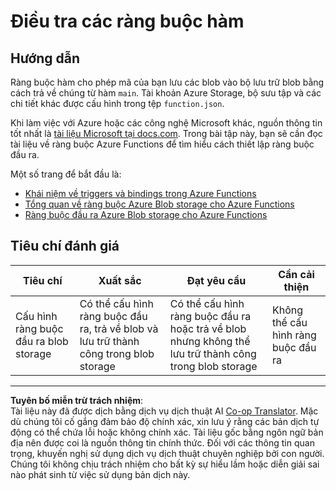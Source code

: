 <!--
CO_OP_TRANSLATOR_METADATA:
{
  "original_hash": "b2e0a965723082b068f735aec0faf3f6",
  "translation_date": "2025-08-27T23:56:59+00:00",
  "source_file": "3-transport/lessons/2-store-location-data/assignment.md",
  "language_code": "vi"
}
-->
# Điều tra các ràng buộc hàm

## Hướng dẫn

Ràng buộc hàm cho phép mã của bạn lưu các blob vào bộ lưu trữ blob bằng cách trả về chúng từ hàm `main`. Tài khoản Azure Storage, bộ sưu tập và các chi tiết khác được cấu hình trong tệp `function.json`.

Khi làm việc với Azure hoặc các công nghệ Microsoft khác, nguồn thông tin tốt nhất là [tài liệu Microsoft tại docs.com](https://docs.microsoft.com/?WT.mc_id=academic-17441-jabenn). Trong bài tập này, bạn sẽ cần đọc tài liệu về ràng buộc Azure Functions để tìm hiểu cách thiết lập ràng buộc đầu ra.

Một số trang để bắt đầu là:

* [Khái niệm về triggers và bindings trong Azure Functions](https://docs.microsoft.com/azure/azure-functions/functions-triggers-bindings?WT.mc_id=academic-17441-jabenn&tabs=python)
* [Tổng quan về ràng buộc Azure Blob storage cho Azure Functions](https://docs.microsoft.com/azure/azure-functions/functions-bindings-storage-blob?WT.mc_id=academic-17441-jabenn)
* [Ràng buộc đầu ra Azure Blob storage cho Azure Functions](https://docs.microsoft.com/azure/azure-functions/functions-bindings-storage-blob-output?WT.mc_id=academic-17441-jabenn&tabs=python)

## Tiêu chí đánh giá

| Tiêu chí | Xuất sắc | Đạt yêu cầu | Cần cải thiện |
| -------- | --------- | ----------- | ------------- |
| Cấu hình ràng buộc đầu ra blob storage | Có thể cấu hình ràng buộc đầu ra, trả về blob và lưu trữ thành công trong blob storage | Có thể cấu hình ràng buộc đầu ra hoặc trả về blob nhưng không thể lưu trữ thành công trong blob storage | Không thể cấu hình ràng buộc đầu ra |

---

**Tuyên bố miễn trừ trách nhiệm**:  
Tài liệu này đã được dịch bằng dịch vụ dịch thuật AI [Co-op Translator](https://github.com/Azure/co-op-translator). Mặc dù chúng tôi cố gắng đảm bảo độ chính xác, xin lưu ý rằng các bản dịch tự động có thể chứa lỗi hoặc không chính xác. Tài liệu gốc bằng ngôn ngữ bản địa nên được coi là nguồn thông tin chính thức. Đối với các thông tin quan trọng, khuyến nghị sử dụng dịch vụ dịch thuật chuyên nghiệp bởi con người. Chúng tôi không chịu trách nhiệm cho bất kỳ sự hiểu lầm hoặc diễn giải sai nào phát sinh từ việc sử dụng bản dịch này.